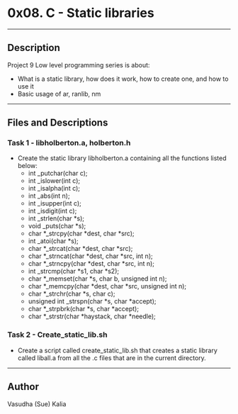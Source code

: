 # 0x08. C - Static libraries
---
## Description

Project 9 Low level programming series is about:
* What is a static library, how does it work, how to create one, and how to use it
* Basic usage of ar, ranlib, nm

---
## Files and Descriptions

### Task 1 - libholberton.a, holberton.h
* Create the static library libholberton.a containing all the functions listed below:
  * int _putchar(char c);
  * int _islower(int c);
  * int _isalpha(int c);
  * int _abs(int n);
  * int _isupper(int c);
  * int _isdigit(int c);
  * int _strlen(char *s);
  * void _puts(char *s);
  * char *_strcpy(char *dest, char *src);
  * int _atoi(char *s);
  * char *_strcat(char *dest, char *src);
  * char *_strncat(char *dest, char *src, int n);
  * char *_strncpy(char *dest, char *src, int n);
  * int _strcmp(char *s1, char *s2);
  * char *_memset(char *s, char b, unsigned int n);
  * char *_memcpy(char *dest, char *src, unsigned int n);
  * char *_strchr(char *s, char c);
  * unsigned int _strspn(char *s, char *accept);
  * char *_strpbrk(char *s, char *accept);
  * char *_strstr(char *haystack, char *needle);

### Task 2 - Create_static_lib.sh
* Create a script called create_static_lib.sh that creates a static library called liball.a from all the .c files that are in the current directory.

---
## Author
Vasudha (Sue) Kalia 
